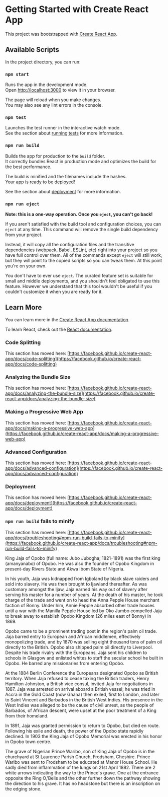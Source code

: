 # Getting Started with Create React App

This project was bootstrapped with [Create React App](https://github.com/facebook/create-react-app).

## Available Scripts

In the project directory, you can run:

### `npm start`

Runs the app in the development mode.\
Open [http://localhost:3000](http://localhost:3000) to view it in your browser.

The page will reload when you make changes.\
You may also see any lint errors in the console.

### `npm test`

Launches the test runner in the interactive watch mode.\
See the section about [running tests](https://facebook.github.io/create-react-app/docs/running-tests) for more information.

### `npm run build`

Builds the app for production to the `build` folder.\
It correctly bundles React in production mode and optimizes the build for the best performance.

The build is minified and the filenames include the hashes.\
Your app is ready to be deployed!

See the section about [deployment](https://facebook.github.io/create-react-app/docs/deployment) for more information.

### `npm run eject`

**Note: this is a one-way operation. Once you `eject`, you can't go back!**

If you aren't satisfied with the build tool and configuration choices, you can `eject` at any time. This command will remove the single build dependency from your project.

Instead, it will copy all the configuration files and the transitive dependencies (webpack, Babel, ESLint, etc) right into your project so you have full control over them. All of the commands except `eject` will still work, but they will point to the copied scripts so you can tweak them. At this point you're on your own.

You don't have to ever use `eject`. The curated feature set is suitable for small and middle deployments, and you shouldn't feel obligated to use this feature. However we understand that this tool wouldn't be useful if you couldn't customize it when you are ready for it.

## Learn More

You can learn more in the [Create React App documentation](https://facebook.github.io/create-react-app/docs/getting-started).

To learn React, check out the [React documentation](https://reactjs.org/).

### Code Splitting

This section has moved here: [https://facebook.github.io/create-react-app/docs/code-splitting](https://facebook.github.io/create-react-app/docs/code-splitting)

### Analyzing the Bundle Size

This section has moved here: [https://facebook.github.io/create-react-app/docs/analyzing-the-bundle-size](https://facebook.github.io/create-react-app/docs/analyzing-the-bundle-size)

### Making a Progressive Web App

This section has moved here: [https://facebook.github.io/create-react-app/docs/making-a-progressive-web-app](https://facebook.github.io/create-react-app/docs/making-a-progressive-web-app)

### Advanced Configuration

This section has moved here: [https://facebook.github.io/create-react-app/docs/advanced-configuration](https://facebook.github.io/create-react-app/docs/advanced-configuration)

### Deployment

This section has moved here: [https://facebook.github.io/create-react-app/docs/deployment](https://facebook.github.io/create-react-app/docs/deployment)

### `npm run build` fails to minify

This section has moved here: [https://facebook.github.io/create-react-app/docs/troubleshooting#npm-run-build-fails-to-minify](https://facebook.github.io/create-react-app/docs/troubleshooting#npm-run-build-fails-to-minify)

King Jaja of Opobo (full name: Jubo Jubogha; 1821–1891) was the first king (amanyanabo) of Opobo. He was also the founder of Opobo Kingdom in present-day Rivers State and Akwa Ibom State of Nigeria.

In his youth, Jaja was kidnapped from Igboland by black slave raiders and sold into slavery. He was then brought to Ijawland thereafter. As was customary amongst the Ijaw, Jaja earned his way out of slavery after serving his master for a number of years. At the death of his master, he took charge of the trade and went on to head the Anna Pepple House merchant faction of Bonny. Under him, Annie Pepple absorbed other trade houses until a war with the Manilla Pepple House led by Oko Jumbo compelled Jaja to break away to establish Opobo Kingdom (26 miles east of Bonny) in 1869.

Opobo came to be a prominent trading post in the region's palm oil trade. Jaja barred entry to European and African middlemen, effectively monopolizing trade, and by 1870 was selling eight thousand tons of palm oil directly to the British. Opobo also shipped palm oil directly to Liverpool. Despite his trade rivalry with the Europeans, Jaja sent his children to schools in Glasgow and enlisted whites to staff the secular school he built in Opobo. He barred any missionaries from entering Opobo.

At the 1884 Berlin Conference the Europeans designated Opobo as British territory. When Jaja refused to cease taxing the British traders, Henry Hamilton Johnston, a British vice consul, invited Jaja for negotiations in 1887. Jaja was arrested on arrival aboard a British vessel; he was tried in Accra in the Gold Coast (now Ghana) then exiled, first to London, and later to Saint Vincent and Barbados in the British West Indies. His presence in the West Indies was alleged to be the cause of civil unrest, as the people of Barbados, of African descent, were upset at the poor treatment of a King from their homeland.

In 1891, Jaja was granted permission to return to Opobo, but died en route. Following his exile and death, the power of the Opobo state rapidly declined. In 1903 the King Jaja of Opobo Memorial was erected in his honor in Opobo town centre.

The grave of Nigerian Prince Waribo, son of King Jaja of Opobo is in the churchyard at St Laurence Parish Church, Frodsham, Cheshire. Prince Waribo was sent to Frodsham to be educated at Manor House School. He sadly died from inflammation of the lungs on 21st April 1882. There are 2 white arrows indicating the way to the Prince's grave. One at the entrance opposite the Ring O,'Bells and the other further down the pathway showing the direction to his grave. It has no headstone but there is an inscription on the edging stone.
